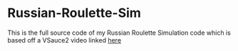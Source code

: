 # Russian-Roulette-Sim

This is the full source code of my Russian Roulette Simulation code which is based off a VSauce2 video linked [here](https://www.youtube.com/watch?v=ACtsYN1TWLg)
